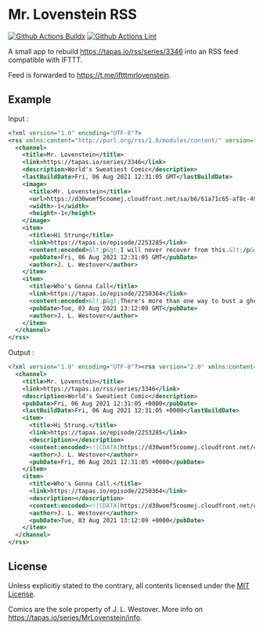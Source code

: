 # Mr. Lovenstein RSS

[![Github Actions Buildx](https://github.com/badouralix/mrlovenstein-rss/actions/workflows/buildx.yaml/badge.svg)](https://github.com/badouralix/mrlovenstein-rss/actions/workflows/buildx.yaml)
[![Github Actions Lint](https://github.com/badouralix/mrlovenstein-rss/actions/workflows/lint.yaml/badge.svg)](https://github.com/badouralix/mrlovenstein-rss/actions/workflows/lint.yaml)

A small app to rebuild <https://tapas.io/rss/series/3346> into an RSS feed compatible with IFTTT.

Feed is forwarded to <https://t.me/iftttmrlovenstein>.

## Example

Input :

```xml
<?xml version="1.0" encoding="UTF-8"?>
<rss xmlns:content="http://purl.org/rss/1.0/modules/content/" version="2.0">
  <channel>
    <title>Mr. Lovenstein</title>
    <link>https://tapas.io/series/3346</link>
    <description>World's Sweatiest Comic</description>
    <lastBuildDate>Fri, 06 Aug 2021 12:31:05 GMT</lastBuildDate>
    <image>
      <title>Mr. Lovenstein</title>
      <url>https://d30womf5coomej.cloudfront.net/sa/b6/61a71c65-af8c-4997-8a6a-9987d6678c5d.png</url>
      <width>-1</width>
      <height>-1</height>
    </image>
    <item>
      <title>Hi Strung</title>
      <link>https://tapas.io/episode/2253285</link>
      <content:encoded>&lt;p&gt;I will never recover from this.&lt;/p&gt;&lt;img src="https://d30womf5coomej.cloudfront.net/sa/90/fa96aa67-5ab4-4eca-9424-32ded1512f78.png"/&gt;</content:encoded>
      <pubDate>Fri, 06 Aug 2021 12:31:05 GMT</pubDate>
      <author>J. L. Westover</author>
    </item>
    <item>
      <title>Who's Gonna Call</title>
      <link>https://tapas.io/episode/2250364</link>
      <content:encoded>&lt;p&gt;There's more than one way to bust a ghost.&lt;/p&gt;&lt;img src="https://d30womf5coomej.cloudfront.net/sa/37/14da2d15-065c-4599-b96d-0769c3f50233.png"/&gt;</content:encoded>
      <pubDate>Tue, 03 Aug 2021 13:12:09 GMT</pubDate>
      <author>J. L. Westover</author>
    </item>
  </channel>
</rss>
```

Output :

```xml
<?xml version="1.0" encoding="UTF-8"?><rss version="2.0" xmlns:content="http://purl.org/rss/1.0/modules/content/">
  <channel>
    <title>Mr. Lovenstein</title>
    <link>https://tapas.io/rss/series/3346</link>
    <description>World's Sweatiest Comic</description>
    <pubDate>Fri, 06 Aug 2021 12:31:05 +0000</pubDate>
    <lastBuildDate>Fri, 06 Aug 2021 12:31:05 +0000</lastBuildDate>
    <item>
      <title>Hi Strung.</title>
      <link>https://tapas.io/episode/2253285</link>
      <description></description>
      <content:encoded><![CDATA[https://d30womf5coomej.cloudfront.net/c/4d/1b90af4e-98e7-46fb-ab3c-a67a52d88582.png]]></content:encoded>
      <author>J. L. Westover</author>
      <pubDate>Fri, 06 Aug 2021 12:31:05 +0000</pubDate>
    </item>
    <item>
      <title>Who's Gonna Call.</title>
      <link>https://tapas.io/episode/2250364</link>
      <description></description>
      <content:encoded><![CDATA[https://d30womf5coomej.cloudfront.net/c/23/17a58e79-a8f2-448f-b690-4a94e40931a0.png]]></content:encoded>
      <author>J. L. Westover</author>
      <pubDate>Tue, 03 Aug 2021 13:12:09 +0000</pubDate>
    </item>
  </channel>
</rss>
```

## License

Unless explicitly stated to the contrary, all contents licensed under the [MIT License](LICENSE).

Comics are the sole property of J. L. Westover. More info on <https://tapas.io/series/MrLovenstein/info>.

